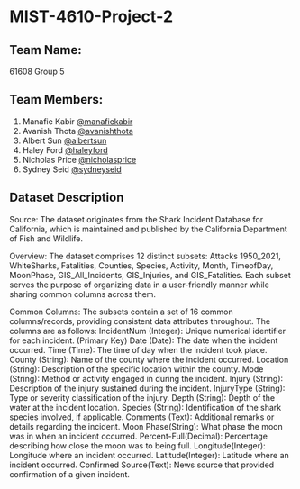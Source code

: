 # MIST-4610-Project-2
## Team Name:
61608 Group 5
## Team Members:
1. Manafie Kabir [@manafiekabir](https://www.github.com/manafiekabir)
2. Avanish Thota [@avanishthota](https://www.github.com/avanish-thota27)
3. Albert Sun [@albertsun](https://www.github.com/Glockgeta)
4. Haley Ford [@haleyford](https://www.github.com/HaleyFord)
5. Nicholas Price [@nicholasprice](https://www.github.com/nickprice347)
6. Sydney Seid [@sydneyseid](https://www.github.com/sydneyseid)

## Dataset Description
Source: The dataset originates from the Shark Incident Database for California, which is maintained and published by the California Department of Fish and Wildlife.

Overview: The dataset comprises 12 distinct subsets: Attacks 1950_2021, WhiteSharks, Fatalities, Counties, Species, Activity, Month, TimeofDay, MoonPhase, GIS_All_Incidents, GIS_Injuries, and GIS_Fatalities. Each subset serves the purpose of organizing data in a user-friendly manner while sharing common columns across them.

Common Columns: The subsets contain a set of 16 common columns/records, providing consistent data attributes throughout. The columns are as follows:
    IncidentNum (Integer): Unique numerical identifier for each incident. (Primary Key)
    Date (Date): The date when the incident occurred.
    Time (Time): The time of day when the incident took place.
    County (String): Name of the county where the incident occurred.
    Location (String): Description of the specific location within the county.
    Mode (String): Method or activity engaged in during the incident.
    Injury (String): Description of the injury sustained during the incident.
    InjuryType (String): Type or severity classification of the injury.
    Depth (String): Depth of the water at the incident location.
    Species (String): Identification of the shark species involved, if applicable.
    Comments (Text): Additional remarks or details regarding the incident.
    Moon Phase(String): What phase the moon was in when an incident occurred. 
    Percent-Full(Decimal): Percentage describing how close the moon was to being full. 
    Longitude(Integer): Longitude where an incident occurred. 
    Latitude(Integer): Latitude where an incident occurred.
    Confirmed Source(Text): News source that provided confirmation of a given incident.
